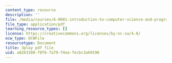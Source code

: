 ```yaml
---
content_type: resource
description: ''
file: /media/courses/6-0001-introduction-to-computer-science-and-programming-in-python-fall-2016/a8263388f8f67a79f4eafecbc3a69198_FlGjISF3l78.pdf
file_type: application/pdf
learning_resource_types: []
license: https://creativecommons.org/licenses/by-nc-sa/4.0/
ocw_type: OCWFile
resourcetype: Document
title: 3play pdf file
uid: a8263388-f8f6-7a79-f4ea-fecbc3a69198
---
```

